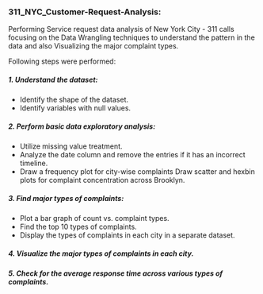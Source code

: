 ### 311_NYC_Customer-Request-Analysis: 

Performing Service request data analysis of New York City - 311 calls focusing on the Data Wrangling techniques to understand the pattern in the data and also Visualizing the major complaint types.



Following steps were performed:

##### 1. Understand the dataset:
- Identify the shape of the dataset. 
- Identify variables with null values.

##### 2. Perform basic data exploratory analysis:
- Utilize missing value treatment. 
- Analyze the date column and remove the entries if it has an incorrect timeline.
- Draw a frequency plot for city-wise complaints Draw scatter and hexbin plots for complaint concentration across Brooklyn.

##### 3. Find major types of complaints:
- Plot a bar graph of count vs. complaint types. 
- Find the top 10 types of complaints. 
- Display the types of complaints in each city in a separate dataset.

##### 4. Visualize the major types of complaints in each city.

##### 5. Check for the average response time across various types of complaints.
